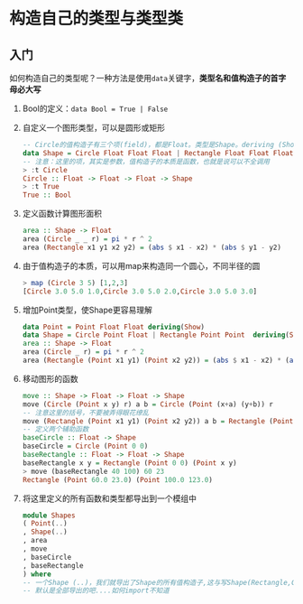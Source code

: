 # 构造自己的类型与类型类

## 入门

如何构造自己的类型呢？一种方法是使用`data`关键字，**类型名和值构造子的首字母必大写**

1. Bool的定义：`data Bool = True | False`

2. 自定义一个图形类型，可以是圆形或矩形

   ```haskell
   -- Circle的值构造子有三个项(field)，都是Float。类型是Shape。deriving (Show)表示派生于Show，从而可以打印到ghci中
   data Shape = Circle Float Float Float | Rectangle Float Float Float Float deriving (Show)
   -- 注意：这里的项，其实是参数，值构造子的本质是函数，也就是说可以不全调用
   > :t Circle
   Circle :: Float -> Float -> Float -> Shape
   > :t True
   True :: Bool
   ```

   

3. 定义函数计算图形面积

   ```haskell
   area :: Shape -> Float
   area (Circle _ _ r) = pi * r ^ 2
   area (Rectangle x1 y1 x2 y2) = (abs $ x1 - x2) * (abs $ y1 - y2)
   ```

4. 由于值构造子的本质，可以用map来构造同一个圆心，不同半径的圆

   ```haskell
   > map (Circle 3 5) [1,2,3]
   [Circle 3.0 5.0 1.0,Circle 3.0 5.0 2.0,Circle 3.0 5.0 3.0]
   ```

5. 增加Point类型，使Shape更容易理解

   ```haskell
   data Point = Point Float Float deriving(Show)
   data Shape = Circle Point Float | Rectangle Point Point  deriving(Show)
   area :: Shape -> Float
   area (Circle _ r) = pi * r ^ 2
   area (Rectangle (Point x1 y1) (Point x2 y2)) = (abs $ x1 - x2) * (abs $ y1 - y2)
   ```

   

6. 移动图形的函数

   ```haskell
   move :: Shape -> Float -> Float -> Shape
   move (Circle (Point x y) r) a b = Circle (Point (x+a) (y+b)) r
   -- 注意这里的括号，不要被弄得眼花缭乱
   move (Rectangle (Point x1 y1) (Point x2 y2)) a b = Rectangle (Point (x1+a) (y1+b)) (Point(x2+a) (y2+b))
   -- 定义两个辅助函数
   baseCircle :: Float -> Shape
   baseCircle = Circle (Point 0 0)
   baseRectangle :: Float -> Float -> Shape
   baseRectangle x y = Rectangle (Point 0 0) (Point x y)
   > move (baseRectangle 40 100) 60 23
   Rectangle (Point 60.0 23.0) (Point 100.0 123.0)
   ```

   

7. 将这里定义的所有函数和类型都导出到一个模组中

   ```haskell
   module Shapes
   ( Point(..)
   , Shape(..)
   , area
   , move
   , baseCircle
   , baseRectangle
   ) where
   -- 一个Shape (..)，我们就导出了Shape的所有值构造子,这与写Shape(Rectangle,Circle) 等价
   -- 默认是全部导出的吧....如何import不知道
   ```

   